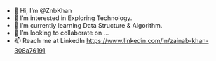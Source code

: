 - 👋 Hi, I’m @ZnbKhan
- 👀 I’m interested in Exploring Technology.
- 🌱 I’m currently learning Data Structure & Algorithm.
- 💞️ I’m looking to collaborate on ...
- 📫 Reach me at LinkedIn https://www.linkedin.com/in/zainab-khan-308a76191

<!---
ZnbKhan/ZnbKhan is a ✨ special ✨ repository because its `README.md` (this file) appears on your GitHub profile.
You can click the Preview link to take a look at your changes.
--->
